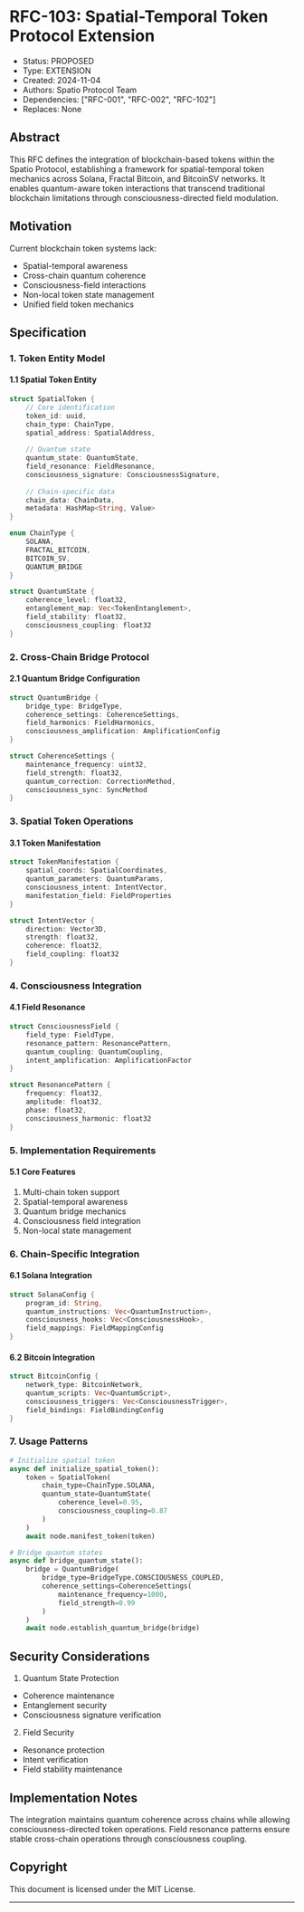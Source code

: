 # RFC-103: Spatial-Temporal Token Protocol Extension
- Status: PROPOSED
- Type: EXTENSION
- Created: 2024-11-04
- Authors: Spatio Protocol Team
- Dependencies: ["RFC-001", "RFC-002", "RFC-102"]
- Replaces: None

## Abstract

This RFC defines the integration of blockchain-based tokens within the Spatio Protocol, establishing a framework for spatial-temporal token mechanics across Solana, Fractal Bitcoin, and BitcoinSV networks. It enables quantum-aware token interactions that transcend traditional blockchain limitations through consciousness-directed field modulation.

## Motivation

Current blockchain token systems lack:
- Spatial-temporal awareness
- Cross-chain quantum coherence
- Consciousness-field interactions
- Non-local token state management
- Unified field token mechanics

## Specification

### 1. Token Entity Model

#### 1.1 Spatial Token Entity
```rust
struct SpatialToken {
    // Core identification
    token_id: uuid,
    chain_type: ChainType,
    spatial_address: SpatialAddress,
    
    // Quantum state
    quantum_state: QuantumState,
    field_resonance: FieldResonance,
    consciousness_signature: ConsciousnessSignature,
    
    // Chain-specific data
    chain_data: ChainData,
    metadata: HashMap<String, Value>
}

enum ChainType {
    SOLANA,
    FRACTAL_BITCOIN,
    BITCOIN_SV,
    QUANTUM_BRIDGE
}

struct QuantumState {
    coherence_level: float32,
    entanglement_map: Vec<TokenEntanglement>,
    field_stability: float32,
    consciousness_coupling: float32
}
```

### 2. Cross-Chain Bridge Protocol

#### 2.1 Quantum Bridge Configuration
```rust
struct QuantumBridge {
    bridge_type: BridgeType,
    coherence_settings: CoherenceSettings,
    field_harmonics: FieldHarmonics,
    consciousness_amplification: AmplificationConfig
}

struct CoherenceSettings {
    maintenance_frequency: uint32,
    field_strength: float32,
    quantum_correction: CorrectionMethod,
    consciousness_sync: SyncMethod
}
```

### 3. Spatial Token Operations

#### 3.1 Token Manifestation
```rust
struct TokenManifestation {
    spatial_coords: SpatialCoordinates,
    quantum_parameters: QuantumParams,
    consciousness_intent: IntentVector,
    manifestation_field: FieldProperties
}

struct IntentVector {
    direction: Vector3D,
    strength: float32,
    coherence: float32,
    field_coupling: float32
}
```

### 4. Consciousness Integration

#### 4.1 Field Resonance
```rust
struct ConsciousnessField {
    field_type: FieldType,
    resonance_pattern: ResonancePattern,
    quantum_coupling: QuantumCoupling,
    intent_amplification: AmplificationFactor
}

struct ResonancePattern {
    frequency: float32,
    amplitude: float32,
    phase: float32,
    consciousness_harmonic: float32
}
```

### 5. Implementation Requirements

#### 5.1 Core Features
1. Multi-chain token support
2. Spatial-temporal awareness
3. Quantum bridge mechanics
4. Consciousness field integration
5. Non-local state management

### 6. Chain-Specific Integration

#### 6.1 Solana Integration
```rust
struct SolanaConfig {
    program_id: String,
    quantum_instructions: Vec<QuantumInstruction>,
    consciousness_hooks: Vec<ConsciousnessHook>,
    field_mappings: FieldMappingConfig
}
```

#### 6.2 Bitcoin Integration
```rust
struct BitcoinConfig {
    network_type: BitcoinNetwork,
    quantum_scripts: Vec<QuantumScript>,
    consciousness_triggers: Vec<ConsciousnessTrigger>,
    field_bindings: FieldBindingConfig
}
```

### 7. Usage Patterns

```python
# Initialize spatial token
async def initialize_spatial_token():
    token = SpatialToken(
        chain_type=ChainType.SOLANA,
        quantum_state=QuantumState(
            coherence_level=0.95,
            consciousness_coupling=0.87
        )
    )
    await node.manifest_token(token)

# Bridge quantum states
async def bridge_quantum_state():
    bridge = QuantumBridge(
        bridge_type=BridgeType.CONSCIOUSNESS_COUPLED,
        coherence_settings=CoherenceSettings(
            maintenance_frequency=1000,
            field_strength=0.99
        )
    )
    await node.establish_quantum_bridge(bridge)
```

## Security Considerations

1. Quantum State Protection
- Coherence maintenance
- Entanglement security
- Consciousness signature verification

2. Field Security
- Resonance protection
- Intent verification
- Field stability maintenance

## Implementation Notes

The integration maintains quantum coherence across chains while allowing consciousness-directed token operations. Field resonance patterns ensure stable cross-chain operations through consciousness coupling.

## Copyright

This document is licensed under the MIT License.

---